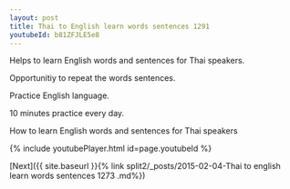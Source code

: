 ```yaml
---
layout: post
title: Thai to English learn words sentences 1291 
youtubeId: b81ZFJLE5e8
---
```

 
 
Helps to learn English words and sentences for Thai speakers.

Opportunitiy to repeat the words sentences. 

Practice English language. 
 
10 minutes practice every day. 
 
How to learn English words and sentences for Thai speakers 
 
{% include youtubePlayer.html id=page.youtubeId %}
 
 
[Next]({{ site.baseurl }}{% link  split2/_posts/2015-02-04-Thai to english learn words sentences 1273 .md%})
 

